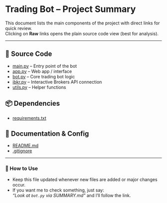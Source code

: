 # Trading Bot – Project Summary

This document lists the main components of the project with direct links for quick review.  
Clicking on **Raw** links opens the plain source code view (best for analysis).

---

## 📂 Source Code

- [main.py](https://github.com/razvanmatei3586/trading-bot/blob/main/main.py?plain=1) – Entry point of the bot
- [app.py](https://github.com/razvanmatei3586/trading-bot/blob/main/app.py?plain=1) – Web app / interface
- [bot.py](https://github.com/razvanmatei3586/trading-bot/blob/main/bot.py?plain=1) – Core trading bot logic
- [ibkr.py](https://github.com/razvanmatei3586/trading-bot/blob/main/ibkr.py?plain=1) – Interactive Brokers API connection
- [utils.py](https://github.com/razvanmatei3586/trading-bot/blob/main/utils.py?plain=1) – Helper functions

## 📦 Dependencies

- [requirements.txt](https://github.com/razvanmatei3586/trading-bot/blob/main/requirements.txt?plain=1)

## 📝 Documentation & Config

- [README.md](https://github.com/razvanmatei3586/trading-bot/blob/main/README.md?plain=1)  
- [.gitignore](https://github.com/razvanmatei3586/trading-bot/blob/main/.gitignore?plain=1)  

---

### 🔄 How to Use
- Keep this file updated whenever new files are added or major changes occur.  
- If you want me to check something, just say:  
  *“Look at `bot.py` via SUMMARY.md”* and I’ll follow the link.
